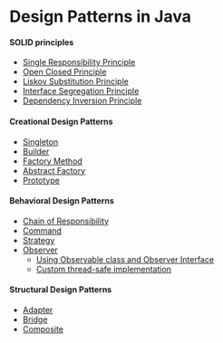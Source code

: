 # Design Patterns in Java

#### SOLID principles
* [Single Responsibility Principle](https://github.com/abhinav-nath/design-patterns/tree/master/src/com/designprinciples/srp "Single Responsibility Principle")<br>
* [Open Closed Principle](https://github.com/abhinav-nath/design-patterns/tree/master/src/com/designprinciples/ocp "Open Closed Principle")<br>
* [Liskov Substitution Principle](https://github.com/abhinav-nath/design-patterns/tree/master/src/com/designprinciples/lsp "Liskov Substitution Principle")<br>
* [Interface Segregation Principle](https://github.com/abhinav-nath/design-patterns/tree/master/src/com/designprinciples/isp "Interface Segregation Principle")<br>
* [Dependency Inversion Principle](https://github.com/abhinav-nath/design-patterns/tree/master/src/com/designprinciples/dip "Dependency Inversion Principle")<br>

#### Creational Design Patterns
* [Singleton](https://github.com/abhinav-nath/design-patterns/tree/master/src/com/designpatterns/creational/singleton "Singleton Pattern")<br>
* [Builder](https://github.com/abhinav-nath/design-patterns/tree/master/src/com/designpatterns/creational/builder "Builder Pattern")<br>
* [Factory Method](https://github.com/abhinav-nath/design-patterns/tree/master/src/com/designpatterns/creational/factorymethod "Factory Method Pattern")<br>
* [Abstract Factory](https://github.com/abhinav-nath/design-patterns/tree/master/src/com/designpatterns/creational/abstractfactory "Abstract Factory Pattern")<br>
* [Prototype](https://github.com/abhinav-nath/design-patterns/tree/master/src/com/designpatterns/creational/prototype "Prototype Pattern")

#### Behavioral Design Patterns
* [Chain of Responsibility](https://github.com/abhinav-nath/design-patterns/tree/master/src/com/designpatterns/behavioral/chainofresponsibility "Chain of Responsibility Pattern")<br>
* [Command](https://github.com/abhinav-nath/design-patterns/tree/master/src/com/designpatterns/behavioral/command "Command Pattern")<br>
* [Strategy](https://github.com/abhinav-nath/design-patterns/tree/master/src/com/designpatterns/behavioral/strategy "Strategy Pattern")<br>
* [Observer](https://github.com/abhinav-nath/design-patterns/tree/master/src/com/designpatterns/behavioral/observer "Observer Pattern")<br>
  - [Using Observable class and Observer Interface](https://github.com/abhinav-nath/design-patterns/tree/master/src/com/designpatterns/behavioral/observer/example1 "Using Observable class and Observer Interface")<br>
  - [Custom thread-safe implementation](https://github.com/abhinav-nath/design-patterns/tree/master/src/com/designpatterns/behavioral/observer/example2 "Custom Implmentation of Observer Pattern")<br>


#### Structural Design Patterns
* [Adapter](https://github.com/abhinav-nath/design-patterns/tree/master/src/com/designpatterns/structural/adapter "Adapter Pattern")<br>
* [Bridge](https://github.com/abhinav-nath/design-patterns/tree/master/src/com/designpatterns/structural/bridge "Bridge Pattern")<br>
* [Composite](https://github.com/abhinav-nath/design-patterns/tree/master/src/com/designpatterns/structural/composite "Composite Pattern")<br>
